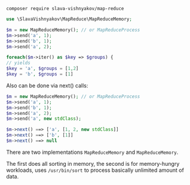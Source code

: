 ```
composer require slava-vishnyakov/map-reduce
```

```php
use \SlavaVishnyakov\MapReduce\MapReduceMemory;

$m = new MapReduceMemory(); // or MapReduceProcess
$m->send('a', 1);
$m->send('b', 1);
$m->send('a', 2);

foreach($m->iter() as $key => $groups) {
// yields
$key = 'a', $groups = [1,2]
$key = 'b', $groups = [1]
```

Also can be done via next() calls:
```php
$m = new MapReduceMemory(); // or MapReduceProcess
$m->send('a', 1);
$m->send('b', 1);
$m->send('a', 2);
$m->send('a', new stdClass);

$m->next() ==> ['a', [1, 2, new stdClass]] 
$m->next() ==> ['b', [1]]
$m->next() ==> null
```

There are two implementations `MapReduceMemory` and `MapReduceMemory`.

The first does all sorting in memory, the second is for memory-hungry workloads, uses `/usr/bin/sort` to 
process basically unlimited amount of data.